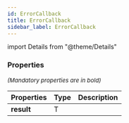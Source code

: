 ```yaml
---
id: ErrorCallback
title: ErrorCallback
sidebar_label: ErrorCallback
---
```


import Details from "@theme/Details"




### Properties

<font size="2"><i>(Mandatory properties are in bold)</i></font>

| Properties | Type | Description |
| --------- | ---- | ----------- |
| **result** | T |  |


